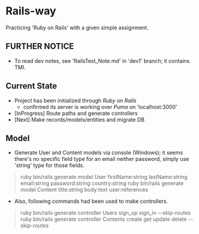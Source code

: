 # Rails-way
Practicing 'Ruby on Rails' with a given simple assignment.

## FURTHER NOTICE
* To read dev notes, see 'RailsTest_Note.md' in 'dev1' branch; it contains TMI.

## Current State
* Project has been initialized through *Ruby on Rails*
    * confirmed its server is working over *Puma* on 'localhost:3000'
* [InProgress] Route paths and generate controllers
* [Next] Make records/models/entities and migrate DB


## Model
* Generate User and Content models via console (Windows); it seems there's no specific field type for an email neither password, simply use 'string' type for those fields.
> ruby bin/rails generate model User firstName:string lastName:string email:string password:string country:string
> ruby bin/rails generate model Content title:string body:text user:references
* Also, following commands had been used to make controllers.
> ruby bin/rails generate controller Users sign_up sign_in --skip-routes
> ruby bin/rails generate controller Contents create get update delete --skip-routes
